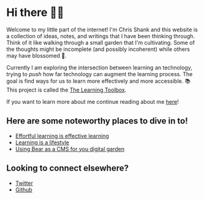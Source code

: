 # Hi there 👋🏼

Welcome to my little part of the internet! I'm Chris Shank and this website is a collection of ideas, notes, and writings that I have been thinking through. Think of it like walking through a small garden that I'm cultivating. Some of the thoughts might be incomplete (and possibly incoherent) while others may have blossomed 🌺.

Currently I am exploring the intersection between learning an technology, trying to _push_ how far technology can augment the learning process. The goal is find ways for us to learn more effectively and more accessible. 📚 This project is called the [The Learning Toolbox](https://learningtoolbox.io).

If you want to learn more about me continue reading about me [here](/about)!

## Here are some noteworthy places to dive in to!

- [Effortful learning is effective learning](/notes/effortful-learning-is-effective-learning)
- [Learning is a lifestyle](/notes/learning-is-a-lifestyle)
- [Using Bear as a CMS for you digital garden](/notes/using-bear-as-a-cms-for-your-digital-garden)

## Looking to connect elsewhere?

- [Twitter](https://twitter.com/chrisshank23)
- [Github](https://github.com/ChrisShank)
